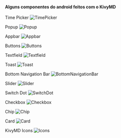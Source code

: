 #### Alguns componentes do android feitos com o KivyMD

Time Picker
<img src="imagens/timepicker.png" alt="TimePicker" />


Popup
<img src="imagens/dialog.png" alt="Popup" />


Appbar
<img src="imagens/toolbar.png" alt="Appbar" />


Buttons
<img src="imagens/button.png" alt="Buttons" />


Textfield
<img src="imagens/textfield.png" alt="Textfield" />


Toast
<img src="imagens/toast.png" alt="Toast" />


Bottom Navigation Bar
<img src="imagens/bottomnavigation.png" alt="BottomNavigationBar" />


Slider
<img src="imagens/slider.png" alt="Slider" />


Switch Dot
<img src="imagens/switch.png" alt="SwitchDot" />


Checkbox
<img src="imagens/checkbox.png" alt="Checkbox" />


Chip
<img src="imagens/chip.png" alt="Chip" />


Card
<img src="imagens/card.png" alt="Card" />


KivyMD Icons
<img src="imagens/icons.png" alt="Icons" />